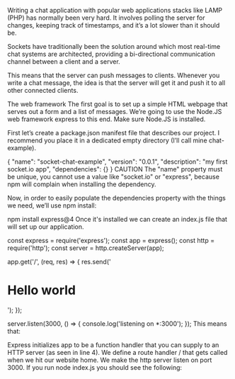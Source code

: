 Writing a chat application with popular web applications stacks like LAMP (PHP) has normally been very hard. It involves polling the server for changes, keeping track of timestamps, and it’s a lot slower than it should be.

Sockets have traditionally been the solution around which most real-time chat systems are architected, providing a bi-directional communication channel between a client and a server.

This means that the server can push messages to clients. Whenever you write a chat message, the idea is that the server will get it and push it to all other connected clients.

The web framework
The first goal is to set up a simple HTML webpage that serves out a form and a list of messages. We’re going to use the Node.JS web framework express to this end. Make sure Node.JS is installed.

First let’s create a package.json manifest file that describes our project. I recommend you place it in a dedicated empty directory (I’ll call mine chat-example).

{
  "name": "socket-chat-example",
  "version": "0.0.1",
  "description": "my first socket.io app",
  "dependencies": {}
}
CAUTION
The "name" property must be unique, you cannot use a value like "socket.io" or "express", because npm will complain when installing the dependency.

Now, in order to easily populate the dependencies property with the things we need, we’ll use npm install:

npm install express@4
Once it's installed we can create an index.js file that will set up our application.

const express = require('express');
const app = express();
const http = require('http');
const server = http.createServer(app);

app.get('/', (req, res) => {
  res.send('<h1>Hello world</h1>');
});

server.listen(3000, () => {
  console.log('listening on *:3000');
});
This means that:

Express initializes app to be a function handler that you can supply to an HTTP server (as seen in line 4).
We define a route handler / that gets called when we hit our website home.
We make the http server listen on port 3000.
If you run node index.js you should see the following:

